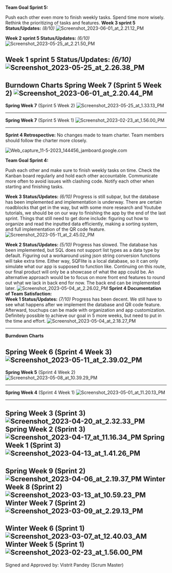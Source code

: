 **Team Goal Sprint 5:**

Push each other even more to finish weekly tasks. Spend time more wisely. Rethink the prioritizing of tasks and features.
**Week 3 sprint 5 Status/Updates:** _(8/10)_
![Screenshot_2023-06-01_at_2.21.12_PM](uploads/52e6fc6323057b206d0fb6632dd79002/Screenshot_2023-06-01_at_2.21.12_PM.png)

**Week 2 sprint 5 Status/Updates:** _(6/10)_
![Screenshot_2023-05-25_at_2.21.50_PM](uploads/76c2ad5561c25fb4c38f24c9aea0d2e6/Screenshot_2023-05-25_at_2.21.50_PM.png)

**Week 1 sprint 5 Status/Updates:** _(6/10)_ 
![Screenshot_2023-05-25_at_2.26.38_PM](uploads/9153fd6c7d9e7683406af134aeb38430/Screenshot_2023-05-25_at_2.26.38_PM.png)
---------------------------------------------------------------------------------------------------------
**Burndown Charts** 
**Spring Week 7** (Sprint 5 Week 2)
![Screenshot_2023-06-01_at_2.20.44_PM](uploads/3fc1c4d6dc263f937ac4e6a1df9041aa/Screenshot_2023-06-01_at_2.20.44_PM.png)
---------------------------------------------------------------------------------------------------------
**Spring Week 7** (Sprint 5 Week 2)
![Screenshot_2023-05-25_at_1.33.13_PM](uploads/02b1eeff43cc65899c0ca51709fac738/Screenshot_2023-05-25_at_1.33.13_PM.png)

---------------------------------------------------------------------------------------------------------
**Spring Week 7** (Sprint 5 Week 1)
![Screenshot_2023-02-23_at_1.56.00_PM](uploads/3b5ce99918726b438d4ee777b8486479/Screenshot_2023-02-23_at_1.56.00_PM.png)

---------------------------------------------------------------------------------------------------------

**Sprint 4 Retrospective:**
No changes made to team charter. Team members should follow the charter more closely.

![Web_capture_11-5-2023_144456_jamboard.google.com](uploads/eb389876dfc676760ce9b2c95ec1c6c2/Web_capture_11-5-2023_144456_jamboard.google.com.jpeg)

**Team Goal Sprint 4:**

Push each other and make sure to finish weekly tasks on time. Check the Kanban board regularly and hold each other accountable. Communicate more often to avoid issues with clashing code. Notify each other when starting and finishing tasks.



**Week 3 Status/Updates:** _(6/10)_ Progress is still subpar, but the database has been implemented and implementation is underway. There are certain roadblocks that get in the way, but with some more research and Youtube tutorials, we should be on our way to finishing the app by the end of the last sprint. Things that still need to get done include: figuring out how to organize and read the inputted data efficiently, making a sorting system, and full implementation of the QR code feature.
![Screenshot_2023-05-11_at_2.45.02_PM](uploads/c64781081c3e71274a3425a5de1809bc/Screenshot_2023-05-11_at_2.45.02_PM.png)

**Week 2 Status/Updates:** _(5/10)_ Progress has slowed. The database has been implemented, but SQL does not support list types as a data type by default. Figuring out a workaround using json string conversion functions will take extra time. Either way, SQFlite is a local database, so it can only simulate what our app is supposed to function like. Continuing on this route, our final product will only be a showcase of what the app could be. An alternative approach would be to focus on more front end features to round out what we lack in back end for now. The back end can be implemented later.
![Screenshot_2023-05-04_at_2.26.02_PM](uploads/90dbed960fbd1be06e96ce10540461d2/Screenshot_2023-05-04_at_2.26.02_PM.png)
**Sprint 4 Documentation of Team Satisfaction:**\
**Week 1 Status/Updates:**
_(7/10)_ Progress has been decent. We still have to see what happens after we implement the database and QR code feature. Afterward, touchups can be made with organization and app customization. Definitely possible to achieve our goal in 5 more weeks, but need to put in the time and effort.
![Screenshot_2023-05-04_at_2.18.27_PM](uploads/704169d2e624e602de14a3fc5a977ed4/Screenshot_2023-05-04_at_2.18.27_PM.png)

---------------------------------------------------------------------------------------------------------

**Burndown Charts** 

**Spring Week 6** (Sprint 4 Week 3)
![Screenshot_2023-05-11_at_2.39.02_PM](uploads/1429353c59f4f3f0507945fe0e2e153b/Screenshot_2023-05-11_at_2.39.02_PM.png)
---------------------------------------------------------------------------------------------------------


**Spring Week 5** (Sprint 4 Week 2)
![Screenshot_2023-05-08_at_10.39.29_PM](uploads/212c3c8d6db3707303faa6414c310b37/Screenshot_2023-05-08_at_10.39.29_PM.png)

---------------------------------------------------------------------------------------------------------


**Spring Week 4** (Sprint 4 Week 1)
![Screenshot_2023-05-01_at_11.20.13_PM](uploads/cd4dcd53e11621a42a99c221e17158da/Screenshot_2023-05-01_at_11.20.13_PM.png)

---------------------------------------------------------------------------------------------------------

**Spring Week 3** (Sprint 3)
![Screenshot_2023-04-20_at_2.32.33_PM](uploads/812aaf5e5bb14c2e027f9a9e11cb8052/Screenshot_2023-04-20_at_2.32.33_PM.png)
**Spring Week 2** (Sprint 3)
![Screenshot_2023-04-17_at_11.16.34_PM](uploads/12553c5f3244fa567c8bda9eb3e01f40/Screenshot_2023-04-17_at_11.16.34_PM.png)
**Spring Week 1** (Sprint 3)
![Screenshot_2023-04-13_at_1.41.26_PM](uploads/4dbb0a2f2373214efdbad413fb00d2c1/Screenshot_2023-04-13_at_1.41.26_PM.png)
---------------------------------------------------------------------------------------------------------

**Spring Week 9** (Sprint 2)
![Screenshot_2023-04-06_at_2.19.37_PM](uploads/9741cb668644d3e2d3e2ae722e083f75/Screenshot_2023-04-06_at_2.19.37_PM.png)
**Winter Week 8** (Sprint 2)
![Screenshot_2023-03-13_at_10.59.23_PM](uploads/2ed565b6f147d60f4e5e7e9152a6fc75/Screenshot_2023-03-13_at_10.59.23_PM.png)
**Winter Week 7** (Sprint 2)
![Screenshot_2023-03-09_at_2.29.13_PM](uploads/62e6a92c8bd0a84e909b64e68cff2f41/Screenshot_2023-03-09_at_2.29.13_PM.png)
---------------------------------------------------------------------------------------------------------
**Winter Week 6** (Sprint 1)
![Screenshot_2023-03-07_at_12.40.03_AM](uploads/937bc2038e8343383914517bdc389660/Screenshot_2023-03-07_at_12.40.03_AM.png)
**Winter Week 5** (Sprint 1)
![Screenshot_2023-02-23_at_1.56.00_PM](uploads/3b5ce99918726b438d4ee777b8486479/Screenshot_2023-02-23_at_1.56.00_PM.png)
---------------------------------------------------------------------------------------------------------

Signed and Approved by: Vistrit Pandey (Scrum Master)